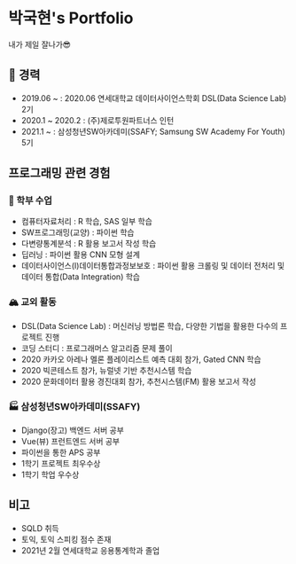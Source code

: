 # 박국현's Portfolio

내가 제일 잘나가😎

## :construction_worker: 경력

- 2019.06 ~ : 2020.06 연세대학교 데이터사이언스학회 DSL(Data Science Lab) 2기
- 2020.1 ~ 2020.2 : (주)제로투원파트너스 인턴
- 2021.1 ~ : 삼성청년SW아카데미(SSAFY; Samsung SW Academy For Youth) 5기



## 프로그래밍 관련 경험

### :school: 학부 수업

- 컴퓨터자료처리 : R 학습, SAS 일부 학습
- SW프로그래밍(교양) : 파이썬 학습
- 다변량통계분석 : R 활용 보고서 작성 학습
- 딥러닝 : 파이썬 활용 CNN 모형 설계
- 데이터사이언스(I)데이터통합과정보보호 : 파이썬 활용 크롤링 및 데이터 전처리 및 데이터 통합(Data Integration) 학습

### 🏔 교외 활동

- DSL(Data Science Lab) : 머신러닝 방법론 학습, 다양한 기법을 활용한 다수의 프로젝트 진행
- 코딩 스터디 : 프로그래머스 알고리즘 문제 풀이
- 2020 카카오 아레나 멜론 플레이리스트 예측 대회 참가, Gated CNN 학습
- 2020 빅콘테스트 참가, 뉴럴넷 기반 추천시스템 학습
- 2020 문화데이터 활용 경진대회 참가, 추천시스템(FM) 활용 보고서 작성

### :factory: 삼성청년SW아카데미(SSAFY)

- Django(장고) 백엔드 서버 공부
- Vue(뷰) 프런트엔드 서버 공부
- 파이썬을 통한 APS 공부
- 1학기 프로젝트 최우수상
- 1학기 학업 우수상

## 비고

- SQLD 취득
- 토익, 토익 스피킹 점수 존재
- 2021년 2월 연세대학교 응용통계학과 졸업